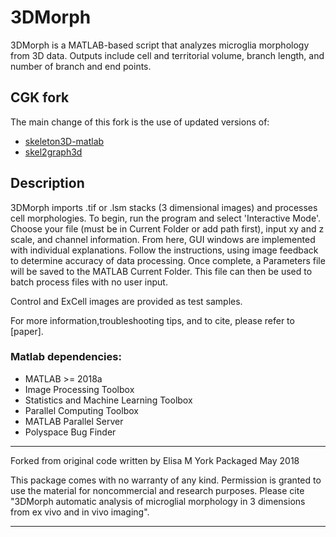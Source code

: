 # 3DMorph
3DMorph is a MATLAB-based script that analyzes microglia morphology from 3D data. Outputs include cell and territorial volume, branch length, and number of branch and end points.

CGK fork
-----------
The main change of this fork is the use of updated versions of:
- [skeleton3D-matlab](https://github.com/phi-max/skeleton3d-matlab)
- [skel2graph3d](https://github.com/phi-max/skel2graph3d-matlab)


Description
-----------

3DMorph imports .tif or .lsm stacks (3 dimensional images) and processes cell morphologies. 
To begin, run the program and select 'Interactive Mode'. Choose your file (must be in Current Folder or add path first), input xy and z scale, and channel information. 
From here, GUI windows are implemented with individual explanations. Follow the instructions, using image feedback to determine accuracy of data processing. 
Once complete, a Parameters file will be saved to the MATLAB Current Folder. This file can then be used to batch process files with no user input. 

Control and ExCell images are provided as test samples. 

For more information,troubleshooting tips, and to cite, please refer to [paper]. 


### Matlab dependencies:
- MATLAB >= 2018a
- Image Processing Toolbox
- Statistics and Machine Learning Toolbox
- Parallel Computing Toolbox
- MATLAB Parallel Server
- Polyspace Bug Finder

------------------------------------------------------------

Forked from original code written by Elisa M York
Packaged May 2018

This package comes with no warranty of any kind. Permission is
granted to use the material for noncommercial and research purposes. Please cite "3DMorph automatic analysis of microglial morphology in 3 dimensions from ex vivo and in vivo imaging". 

------------------------------------------------------------
